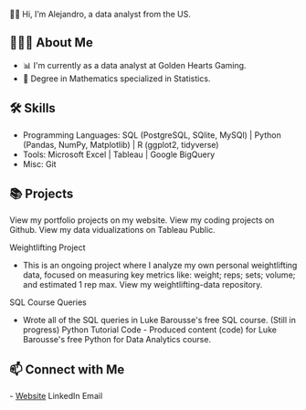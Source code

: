 👋🏼 Hi, I’m Alejandro, a data analyst from the US.

<h2 class="heading-element" dir="auto">🙋🏽‍♂️ About Me</h2>

- 📊 I'm currently as a data analyst at Golden Hearts Gaming.
- 📐 Degree in Mathematics specialized in Statistics.


<h2 class="heading-element" dir="auto">🛠 Skills</h2>

- Programming Languages: SQL (PostgreSQL, SQlite, MySQl) | Python (Pandas, NumPy, Matplotlib) | R (ggplot2, tidyverse)
- Tools: Microsoft Excel | Tableau | Google BigQuery
- Misc: Git

<h2 class="heading-element" dir="auto">📚 Projects</h2>

View my portfolio projects on my website.
View my coding projects on Github.
View my data vidualizations on Tableau Public.



Weightlifting Project
- This is an ongoing project where I analyze my own personal weightlifting data, focused on measuring key metrics like: weight; reps; sets; volume; and estimated 1 rep max. View my weightlifting-data repository.

SQL Course Queries
- Wrote all of the SQL queries in Luke Barousse's free SQL course. (Still in progress) Python Tutorial Code - Produced content (code) for Luke Barousse's free Python for Data Analytics course.
  
<h2 class="heading-element" dir="auto">📫 Connect with Me</h2>
- <a href="https://www.kellyjadams.com/" rel="nofollow">Website</a>
LinkedIn
Email
